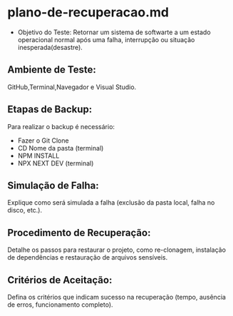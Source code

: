 # plano-de-recuperacao.md
- Objetivo do Teste:
Retornar um sistema de softwarte a um estado operacional normal após uma falha, interrupção ou situação inesperada(desastre).

## Ambiente de Teste:
 GitHub,Terminal,Navegador e Visual Studio. 
 
## Etapas de Backup:
Para realizar o backup é necessário:
- Fazer o Git Clone
- CD Nome da pasta (terminal)
- NPM INSTALL
- NPX NEXT DEV (terminal)

## Simulação de Falha:
Explique como será simulada a falha (exclusão da pasta local,
falha no disco, etc.).

 ## Procedimento de Recuperação:
Detalhe os passos para restaurar o projeto, como re-clonagem,
instalação de dependências e restauração de arquivos sensíveis.

## Critérios de Aceitação:
Defina os critérios que indicam sucesso na recuperação (tempo,
ausência de erros, funcionamento completo).
